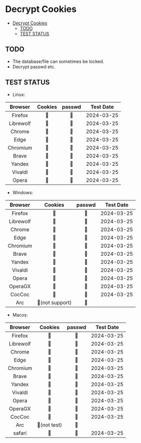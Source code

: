 # Decrypt Cookies

<!--toc:start-->

- [Decrypt Cookies](#decrypt-cookies)
  - [TODO](#todo)
  - [TEST STATUS](#test-status)
  <!--toc:end-->

## TODO

- The database/file can sometimes be locked.
- Decrypt passwd etc.

## TEST STATUS

- Linux:

|  Browser  | Cookies | passwd | Test Date  |
| :-------: | :-----: | :----: | :--------: |
|  Firefox  |   🔑    |   🚫   | 2024-03-25 |
| Librewolf |   🔑    |   🚫   | 2024-03-25 |
|  Chrome   |   🔑    |   🚫   | 2024-03-25 |
|   Edge    |   🔑    |   🚫   | 2024-03-25 |
| Chromium  |   🔑    |   🚫   | 2024-03-25 |
|   Brave   |   🔑    |   🚫   | 2024-03-25 |
|  Yandex   |   🔑    |   🚫   | 2024-03-25 |
|  Vivaldi  |   🔑    |   🚫   | 2024-03-25 |
|   Opera   |   🔑    |   🚫   | 2024-03-25 |

- Windows:

|  Browser  |     Cookies     | passwd | Test Date  |
| :-------: | :-------------: | :----: | :--------: |
|  Firefox  |       🔑        |   🚫   | 2024-03-25 |
| Librewolf |       🔑        |   🚫   | 2024-03-25 |
|  Chrome   |       🔑        |   🚫   | 2024-03-25 |
|   Edge    |       🔑        |   🚫   | 2024-03-25 |
| Chromium  |       🔑        |   🚫   | 2024-03-25 |
|   Brave   |       🔑        |   🚫   | 2024-03-25 |
|  Yandex   |       🔑        |   🚫   | 2024-03-25 |
|  Vivaldi  |       🔑        |   🚫   | 2024-03-25 |
|   Opera   |       🔑        |   🚫   | 2024-03-25 |
|  OperaGX  |       🔑        |   🚫   | 2024-03-25 |
|  CocCoc   |       🔑        |   🚫   | 2024-03-25 |
|    Arc    | 🚫(not support) |   🚫   |            |

- Macos:

|  Browser  |   Cookies    | passwd | Test Date  |
| :-------: | :----------: | :----: | :--------: |
|  Firefox  |      🔑      |   🚫   | 2024-03-25 |
| Librewolf |      🔑      |   🚫   | 2024-03-25 |
|  Chrome   |      🔑      |   🚫   | 2024-03-25 |
|   Edge    |      🔑      |   🚫   | 2024-03-25 |
| Chromium  |      🔑      |   🚫   | 2024-03-25 |
|   Brave   |      🔑      |   🚫   | 2024-03-25 |
|  Yandex   |      🔑      |   🚫   | 2024-03-25 |
|  Vivaldi  |      🔑      |   🚫   | 2024-03-25 |
|   Opera   |      🔑      |   🚫   | 2024-03-25 |
|  OperaGX  |      🔑      |   🚫   | 2024-03-25 |
|  CocCoc   |      🔑      |   🚫   | 2024-03-25 |
|    Arc    | 🚫(not test) |   🚫   |            |
|  safari   |      🔑      |   🚫   | 2024-03-25 |
